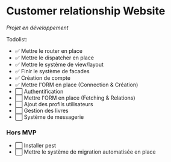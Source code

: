 # Customer relationship Website

*Projet en développement*

Todolist:

- ✅ Mettre le router en place 
- ✅ Mettre le dispatcher en place
- ✅ Mettre le système de view/layout
- ✅ Finir le système de facades
- ✅ Création de compte
- ✅ Mettre l'ORM en place (Connection & Création)
- ⬜ Authentification
- ⬜ Mettre l'ORM en place (Fetching & Relations)
- ⬜ Ajout des profils utilisateurs
- ⬜ Gestion des livres
- ⬜ Système de messagerie

### Hors MVP
- ⬜ Installer pest
- ⬜ Mettre le système de migration automatisée en place

